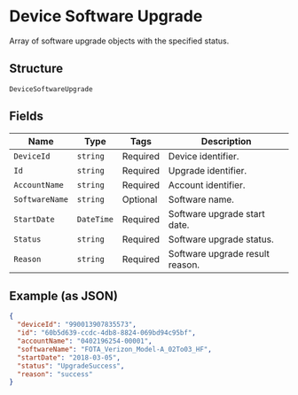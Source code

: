 
# Device Software Upgrade

Array of software upgrade objects with the specified status.

## Structure

`DeviceSoftwareUpgrade`

## Fields

| Name | Type | Tags | Description |
|  --- | --- | --- | --- |
| `DeviceId` | `string` | Required | Device identifier. |
| `Id` | `string` | Required | Upgrade identifier. |
| `AccountName` | `string` | Required | Account identifier. |
| `SoftwareName` | `string` | Optional | Software name. |
| `StartDate` | `DateTime` | Required | Software upgrade start date. |
| `Status` | `string` | Required | Software upgrade status. |
| `Reason` | `string` | Required | Software upgrade result reason. |

## Example (as JSON)

```json
{
  "deviceId": "990013907835573",
  "id": "60b5d639-ccdc-4db8-8824-069bd94c95bf",
  "accountName": "0402196254-00001",
  "softwareName": "FOTA_Verizon_Model-A_02To03_HF",
  "startDate": "2018-03-05",
  "status": "UpgradeSuccess",
  "reason": "success"
}
```

